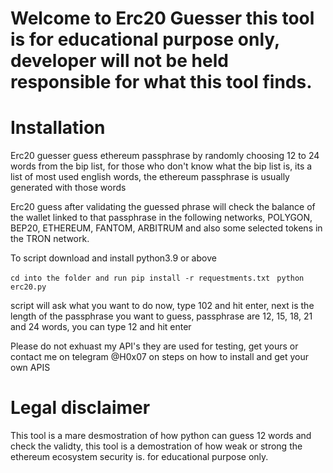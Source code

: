 <h1>Welcome to Erc20 Guesser this tool is for educational purpose only, developer will not be held responsible for what this tool finds.</h1>

<h1>Installation</h1>
<p>Erc20 guesser guess ethereum passphrase by randomly choosing 12 to 24 words from the bip list, for those who don't know what the bip list is, its a list of most used english words, the ethereum passphrase is usually generated with those words</p>
<p>Erc20 guess after validating the guessed phrase will check the balance of the wallet linked to that passphrase in the following networks, POLYGON, BEP20, ETHEREUM, FANTOM, ARBITRUM and also some selected tokens in the TRON network.</p>
<p>To script download and install python3.9 or above</p>
<code>cd into the folder and run pip install -r requestments.txt </code>
<code>python erc20.py</code>
<p>script will ask what you want to do now,  type 102 and hit enter, next is the length of the passphrase you want to guess, passphrase are 12, 15, 18, 21 and 24 words, you can type 12 and hit enter</p>
<p>Please do not exhuast my API's they are used for testing, get yours or contact me on telegram @H0x07 on steps on how to install and get your own APIS</p>

<h1>Legal disclaimer</h1>
<p>This tool is a mare desmostration of how python can guess 12 words and check the validty, this tool is a demostration of how weak or strong the ethereum ecosystem security is. for educational purpose only.</p>
